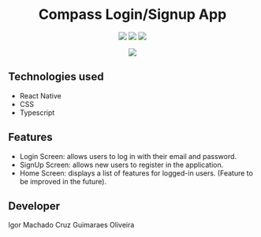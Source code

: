<h1 align="center">Compass Login/Signup App</h1>

<p align="center">
  <img src="https://img.shields.io/badge/react_native-v0.64-blue" />
  <img src="https://img.shields.io/badge/typescript-v4.4.4-blue" />
  <img src="https://img.shields.io/badge/css-v3.0-red" />
</p>

<p align="center">
  <img src="https://img.shields.io/badge/platform-android%20%7C%20ios-lightgrey" />
</p>

<h2>Technologies used</h2>

<ul>
  <li>React Native</li>
  <li>CSS</li>
  <li>Typescript</li>
</ul>

<h2>Features</h2>

<ul>
  <li>Login Screen: allows users to log in with their email and password.</li>
  <li>SignUp Screen: allows new users to register in the application.</li>
  <li>Home Screen: displays a list of features for logged-in users. (Feature to be improved in the future).</li>
</ul>

<h2>Developer</h2>
<p>Igor Machado Cruz Guimaraes Oliveira</p>